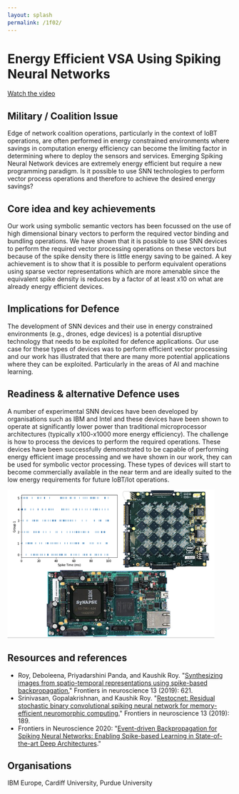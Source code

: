 ```yaml
---
layout: splash
permalink: /1f02/
---
```


# Energy Efficient VSA Using Spiking Neural Networks

[Watch the video](https://ibm.box.com/v/Showcase-1f02-video)

## Military / Coalition Issue
Edge of network coalition operations, particularly in the context of IoBT operations, are often performed in energy constrained environments where savings in computation energy efficiency can become the limiting factor in determining where to deploy the sensors and services. Emerging Spiking Neural Network devices are extremely energy efficient but require a new programming paradigm.
Is it possible to use SNN technologies to perform vector process operations and therefore to achieve the desired energy savings?


## Core idea and key achievements
Our work using symbolic semantic vectors has been focussed on the use of high dimensional binary vectors to perform the required vector binding and bundling operations. We have shown that it is possible to use SNN devices to perform the required vector processing operations on these vectors but because of the spike density there is little energy saving to be gained.  A key achievement is to show that it is possible to perform equivalent operations using sparse vector representations which are more amenable since the equivalent spike density is reduces by a factor of at least x10 on what are already energy efficient devices.

## Implications for Defence
The development of SNN devices and their use in energy constrained environments (e.g., drones, edge devices) is a potential disruptive technology that needs to be exploited for defence applications.  Our use case for these types of devices was to perform efficient vector processing and our work has illustrated that there are many more potential applications where they can be exploited.  Particularly in the areas of AI and machine learning.

## Readiness & alternative Defence uses
A number of experimental SNN devices have been developed by organisations such as IBM and Intel and these devices have been shown to operate at significantly lower power than traditional microprocessor architectures (typically x100-x1000 more energy efficiency).  The challenge is how to process the devices to perform the required operations.  These devices have been successfully demonstrated to be capable of performing energy efficient image processing and we have shown in our work, they can be used for symbolic vector processing. These types of devices will start to become commercially available in the near term and are ideally suited to the low energy requirements for future IoBT/Iot operations. 

![image info](/dais/achievements/images/1f02-fig1.png)

## Resources and references
* Roy, Deboleena, Priyadarshini Panda, and Kaushik Roy. "[Synthesizing images from spatio-temporal representations using spike-based backpropagation.](/doc-4077/)" Frontiers in neuroscience 13 (2019): 621.
* Srinivasan, Gopalakrishnan, and Kaushik Roy. "[Restocnet: Residual stochastic binary convolutional spiking neural network for memory-efficient neuromorphic computing.](/doc-3594/)" Frontiers in neuroscience 13 (2019): 189.
* Frontiers in Neuroscience 2020: "[Event-driven Backpropagation for Spiking Neural Networks: Enabling Spike-based Learning in State-of-the-art Deep Architectures](/doc-7013/)."


## Organisations
IBM Europe, Cardiff University, Purdue University
